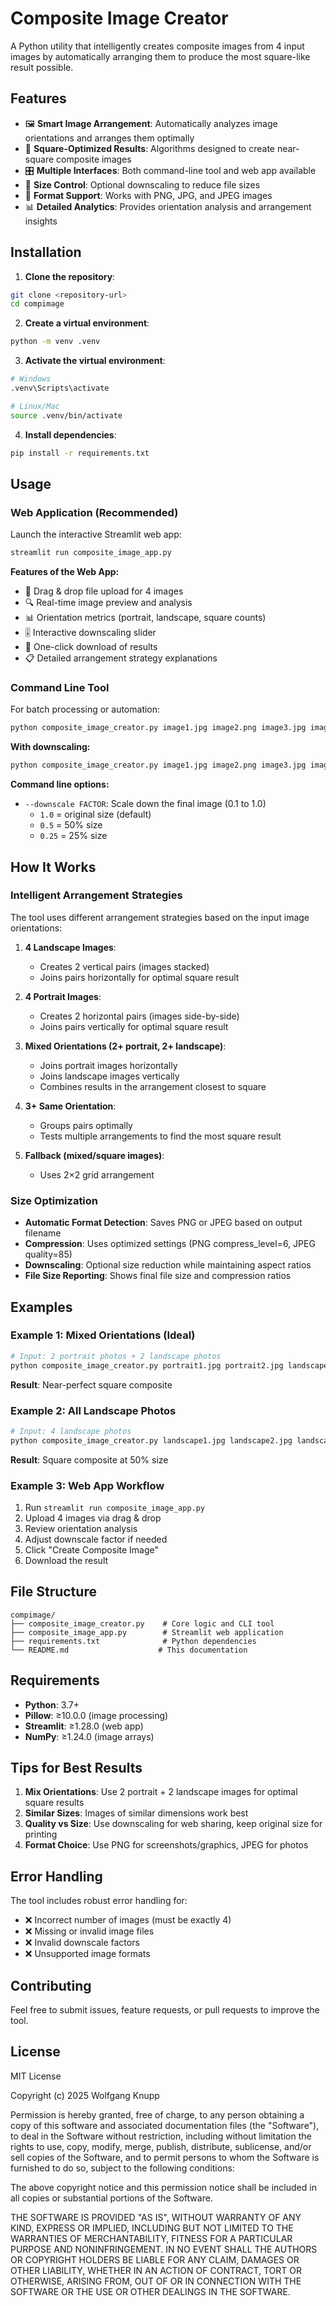 # Composite Image Creator

A Python utility that intelligently creates composite images from 4 input images by automatically arranging them to produce the most square-like result possible.

## Features

- 🖼️ **Smart Image Arrangement**: Automatically analyzes image orientations and arranges them optimally
- 📐 **Square-Optimized Results**: Algorithms designed to create near-square composite images
- 🎛️ **Multiple Interfaces**: Both command-line tool and web app available
- 📏 **Size Control**: Optional downscaling to reduce file sizes
- 🔧 **Format Support**: Works with PNG, JPG, and JPEG images
- 📊 **Detailed Analytics**: Provides orientation analysis and arrangement insights

## Installation

1. **Clone the repository**:
```bash
git clone <repository-url>
cd compimage
```

2. **Create a virtual environment**:
```bash
python -m venv .venv
```

3. **Activate the virtual environment**:
```bash
# Windows
.venv\Scripts\activate

# Linux/Mac
source .venv/bin/activate
```

4. **Install dependencies**:
```bash
pip install -r requirements.txt
```

## Usage

### Web Application (Recommended)

Launch the interactive Streamlit web app:

```bash
streamlit run composite_image_app.py
```

**Features of the Web App:**
- 📁 Drag & drop file upload for 4 images
- 🔍 Real-time image preview and analysis
- 📊 Orientation metrics (portrait, landscape, square counts)
- 🎚️ Interactive downscaling slider
- 💾 One-click download of results
- 📋 Detailed arrangement strategy explanations

### Command Line Tool

For batch processing or automation:

```bash
python composite_image_creator.py image1.jpg image2.png image3.jpg image4.png output.png
```

**With downscaling:**
```bash
python composite_image_creator.py image1.jpg image2.png image3.jpg image4.png output.png --downscale 0.5
```

**Command line options:**
- `--downscale FACTOR`: Scale down the final image (0.1 to 1.0)
  - `1.0` = original size (default)
  - `0.5` = 50% size 
  - `0.25` = 25% size

## How It Works

### Intelligent Arrangement Strategies

The tool uses different arrangement strategies based on the input image orientations:

1. **4 Landscape Images**:
   - Creates 2 vertical pairs (images stacked)
   - Joins pairs horizontally for optimal square result

2. **4 Portrait Images**:
   - Creates 2 horizontal pairs (images side-by-side)
   - Joins pairs vertically for optimal square result

3. **Mixed Orientations (2+ portrait, 2+ landscape)**:
   - Joins portrait images horizontally
   - Joins landscape images vertically
   - Combines results in the arrangement closest to square

4. **3+ Same Orientation**:
   - Groups pairs optimally
   - Tests multiple arrangements to find the most square result

5. **Fallback (mixed/square images)**:
   - Uses 2×2 grid arrangement

### Size Optimization

- **Automatic Format Detection**: Saves PNG or JPEG based on output filename
- **Compression**: Uses optimized settings (PNG compress_level=6, JPEG quality=85)
- **Downscaling**: Optional size reduction while maintaining aspect ratios
- **File Size Reporting**: Shows final file size and compression ratios

## Examples

### Example 1: Mixed Orientations (Ideal)
```bash
# Input: 2 portrait photos + 2 landscape photos
python composite_image_creator.py portrait1.jpg portrait2.jpg landscape1.jpg landscape2.jpg result.png
```
**Result**: Near-perfect square composite

### Example 2: All Landscape Photos
```bash
# Input: 4 landscape photos
python composite_image_creator.py landscape1.jpg landscape2.jpg landscape3.jpg landscape4.jpg result.png --downscale 0.5
```
**Result**: Square composite at 50% size

### Example 3: Web App Workflow
1. Run `streamlit run composite_image_app.py`
2. Upload 4 images via drag & drop
3. Review orientation analysis
4. Adjust downscale factor if needed
5. Click "Create Composite Image"
6. Download the result

## File Structure

```
compimage/
├── composite_image_creator.py    # Core logic and CLI tool
├── composite_image_app.py        # Streamlit web application
├── requirements.txt              # Python dependencies
└── README.md                    # This documentation
```

## Requirements

- **Python**: 3.7+
- **Pillow**: ≥10.0.0 (image processing)
- **Streamlit**: ≥1.28.0 (web app)
- **NumPy**: ≥1.24.0 (image arrays)

## Tips for Best Results

1. **Mix Orientations**: Use 2 portrait + 2 landscape images for optimal square results
2. **Similar Sizes**: Images of similar dimensions work best
3. **Quality vs Size**: Use downscaling for web sharing, keep original size for printing
4. **Format Choice**: Use PNG for screenshots/graphics, JPEG for photos

## Error Handling

The tool includes robust error handling for:
- ❌ Incorrect number of images (must be exactly 4)
- ❌ Missing or invalid image files
- ❌ Invalid downscale factors
- ❌ Unsupported image formats

## Contributing

Feel free to submit issues, feature requests, or pull requests to improve the tool.

## License

MIT License

Copyright (c) 2025 Wolfgang Knupp

Permission is hereby granted, free of charge, to any person obtaining a copy
of this software and associated documentation files (the "Software"), to deal
in the Software without restriction, including without limitation the rights
to use, copy, modify, merge, publish, distribute, sublicense, and/or sell
copies of the Software, and to permit persons to whom the Software is
furnished to do so, subject to the following conditions:

The above copyright notice and this permission notice shall be included in all
copies or substantial portions of the Software.

THE SOFTWARE IS PROVIDED "AS IS", WITHOUT WARRANTY OF ANY KIND, EXPRESS OR
IMPLIED, INCLUDING BUT NOT LIMITED TO THE WARRANTIES OF MERCHANTABILITY,
FITNESS FOR A PARTICULAR PURPOSE AND NONINFRINGEMENT. IN NO EVENT SHALL THE
AUTHORS OR COPYRIGHT HOLDERS BE LIABLE FOR ANY CLAIM, DAMAGES OR OTHER
LIABILITY, WHETHER IN AN ACTION OF CONTRACT, TORT OR OTHERWISE, ARISING FROM,
OUT OF OR IN CONNECTION WITH THE SOFTWARE OR THE USE OR OTHER DEALINGS IN THE
SOFTWARE.

